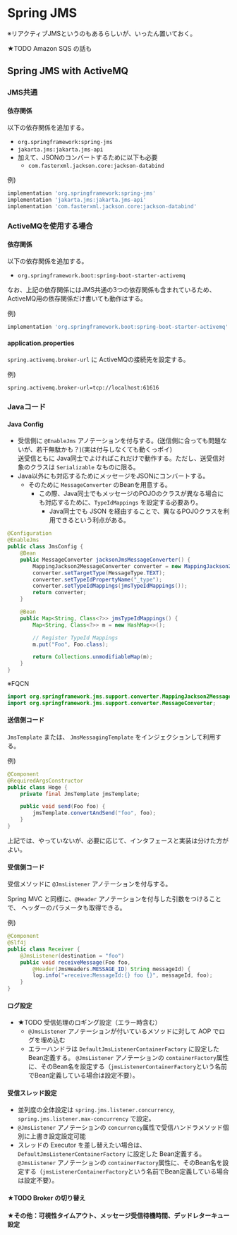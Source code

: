 Spring JMS
===

※リアクティブJMSというのもあるらしいが、いったん置いておく。

★TODO Amazon SQS の話も

Spring JMS with ActiveMQ
---

### JMS共通

#### 依存関係
以下の依存関係を追加する。
- `org.springframework:spring-jms`
- `jakarta.jms:jakarta.jms-api`
- 加えて、JSONのコンバートするために以下も必要
  - `com.fasterxml.jackson.core:jackson-databind`

例)  
```groovy
implementation 'org.springframework:spring-jms'
implementation 'jakarta.jms:jakarta.jms-api'
implementation 'com.fasterxml.jackson.core:jackson-databind'
```

### ActiveMQを使用する場合
#### 依存関係
以下の依存関係を追加する。

- `org.springframework.boot:spring-boot-starter-activemq`

なお、上記の依存関係にはJMS共通の3つの依存関係も含まれているため、ActiveMQ用の依存関係だけ書いても動作はする。

例)  
  ```groovy
  implementation 'org.springframework.boot:spring-boot-starter-activemq'
  ```

#### application.properties
`spring.activemq.broker-url` に ActiveMQの接続先を設定する。

例)  
```
spring.activemq.broker-url=tcp://localhost:61616
```

### Javaコード

#### Java Config
- 受信側に `@EnableJms` アノテーションを付与する。(送信側に合っても問題ないが、若干無駄かも？)(実は付与しなくても動くっポイ)  
  送受信ともに Java同士でよければこれだけで動作する。ただし、送受信対象のクラスは `Serializable` なものに限る。
- Java以外にも対応するためにメッセージをJSONにコンバートする。
  - そのために `MessageConverter` のBeanを用意する。
    - この際、Java同士でもメッセージのPOJOのクラスが異なる場合にも対応するために、`TypeIdMappings` を設定する必要あり。
      - Java同士でも JSON を経由することで、異なるPOJOクラスを利用できるという利点がある。

```Java
@Configuration
@EnableJms
public class JmsConfig {
    @Bean
    public MessageConverter jacksonJmsMessageConverter() {
        MappingJackson2MessageConverter converter = new MappingJackson2MessageConverter();
        converter.setTargetType(MessageType.TEXT);
        converter.setTypeIdPropertyName("_type");
        converter.setTypeIdMappings(jmsTypeIdMappings());
        return converter;
    }

    @Bean
    public Map<String, Class<?>> jmsTypeIdMappings() {
        Map<String, Class<?>> m = new HashMap<>();

        // Register TypeId Mappings
        m.put("Foo", Foo.class);

        return Collections.unmodifiableMap(m);
    }
}
```

※FQCN
```java
import org.springframework.jms.support.converter.MappingJackson2MessageConverter;
import org.springframework.jms.support.converter.MessageConverter;
```


#### 送信側コード
`JmsTemplate` または、 `JmsMessagingTemplate` をインジェクションして利用する。

例)  
```Java
@Component
@RequiredArgsConstructor
public class Hoge {
    private final JmsTemplate jmsTemplate;

    public void send(Foo foo) {
        jmsTemplate.convertAndSend("foo", foo);
    }
}
```

上記では、やっていないが、必要に応じて、インタフェースと実装は分けた方がよい。


#### 受信側コード
受信メソッドに `@JmsListener` アノテーションを付与する。

Spring MVC と同様に、`@Header` アノテーションを付与した引数をつけることで、
ヘッダーのパラメータも取得できる。

例)  
```Java
@Component
@Slf4j
public class Receiver {
    @JmsListener(destination = "foo")
    public void receiveMessage(Foo foo, 
        @Header(JmsHeaders.MESSAGE_ID) String messageId) {
        log.info("★receive:MessageId:{} foo {}", messageId, foo);
    }
}
```

#### ログ設定
- ★TODO 受信処理のロギング設定（エラー時含む）
  - `@JmsListener` アノテーションが付いているメソッドに対して AOP でログを埋め込む
  - エラーハンドラは `DefaultJmsListenerContainerFactory` に設定した Bean定義する。
    `@JmsListener` アノテーションの `containerFactory`属性に、そのBean名を設定する（`jmsListenerContainerFactory`という名前でBean定義している場合は設定不要）。

#### 受信スレッド設定
- 並列度の全体設定は `spring.jms.listener.concurrency`, `spring.jms.listener.max-concurrency` で設定。
- `@JmsListener` アノテーションの `concurrency`属性で受信ハンドラメソッド個別に上書き設定設定可能
- スレッドの Executor を差し替えたい場合は、`DefaultJmsListenerContainerFactory` に設定した Bean定義する。
  `@JmsListener` アノテーションの `containerFactory`属性に、そのBean名を設定する（`jmsListenerContainerFactory`という名前でBean定義している場合は設定不要）。

#### ★TODO Broker の切り替え

#### ★その他：可視性タイムアウト、メッセージ受信待機時間、デッドレターキュー設定


